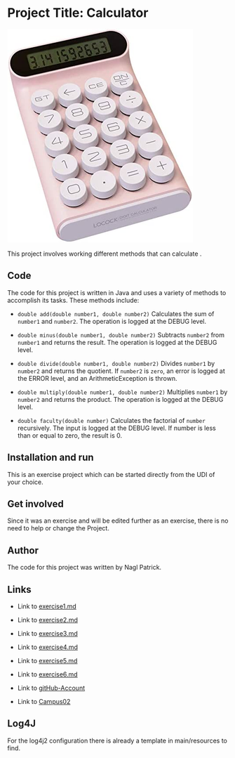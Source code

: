 # Project Title: Calculator
![Calculator](./resources/images/Calculator.png)

This project involves working different methods that can calculate .

## Code
The code for this project is written in Java and uses a variety of methods to accomplish its tasks. These methods include:

+ `double add(double number1, double number2)`
Calculates the sum of `number1` and `number2`. The operation is logged at the DEBUG level.

+ `double minus(double number1, double number2)`
Subtracts `number2` from `number1` and returns the result. The operation is logged at the DEBUG level.

+ `double divide(double number1, double number2)`
Divides `number1` by `number2` and returns the quotient. If `number2` is `zero`, an error is logged at the ERROR level, and an ArithmeticException is thrown.

+ `double multiply(double number1, double number2)`
Multiplies `number1` by `number2` and returns the product. The operation is logged at the DEBUG level.

+ `double faculty(double number)`
Calculates the factorial of `number` recursively. The input is logged at the DEBUG level. If number is less than or equal to zero, the result is 0.

## Installation and run

This is an exercise project which can be started directly from the UDI of your choice.

## Get involved

Since it was an exercise and will be edited further as an exercise, there is no need to help or change the Project.

## Author
The code for this project was written by Nagl Patrick.




## Links

+ Link to [exercise1.md](exercise1.md)

+ Link to [exercise2.md](exercise2.md)

+ Link to [exercise3.md](exercise3.md)

+ Link to [exercise4.md](exercise4.md)

+ Link to [exercise5.md](exercise5.md)

+ Link to [exercise6.md](exercise6.md)

+ Link to [gitHub-Account](https://github.com/NaglPatrick)

+ Link to [Campus02](https://www.campus02.at)

## Log4J

For the log4j2 configuration there is already a template in main/resources to find.